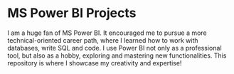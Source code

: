 # MS Power BI Projects

I am a huge fan of MS Power BI. It encouraged me to pursue a more technical-oriented career path, where I learned how to work with databases, write SQL and code. I use Power BI not only as a professional tool, but also as a hobby, exploring and mastering new functionalities. This repository is where I showcase my creativity and expertise!